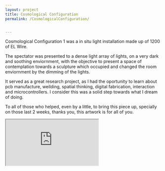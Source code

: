 ```yaml
---
layout: project
title: Cosmological Configuration
permalink: /CosmologicalConfiguration/


---
```



Cosmological Configuration 1 was a in situ light installation made up of 1200 of EL Wire. 

The spectator was presented to a dense light array of lights, on a very dark and soothing enviornment, with the objective to present a space of contemplation towards a sculpture which occupied and changed the room enviornment by the dimming of the lights.

It served as a great research project, as I had the oportunity to learn about pcb manufacture, weilding, spatial thinking, digital fabrication, interaction and microcontrollers. I consider this was a solid step towards what I dream of doing. 

To all of those who helped, even by a little, to bring this piece up, specially on those last 2 weeks, thanks you, this artwork is for all of you. 




<iframe class ="video" src="https://www.youtube.com/embed/EAcQojAMU7s">
      
</iframe>